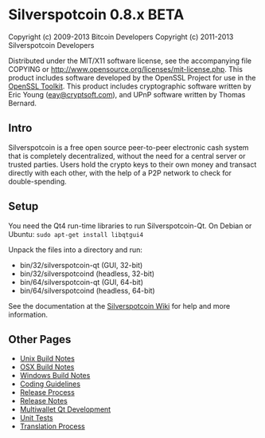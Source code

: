 Silverspotcoin 0.8.x BETA
====================

Copyright (c) 2009-2013 Bitcoin Developers
Copyright (c) 2011-2013 Silverspotcoin Developers

Distributed under the MIT/X11 software license, see the accompanying
file COPYING or http://www.opensource.org/licenses/mit-license.php.
This product includes software developed by the OpenSSL Project for use in the [OpenSSL Toolkit](http://www.openssl.org/). This product includes
cryptographic software written by Eric Young ([eay@cryptsoft.com](mailto:eay@cryptsoft.com)), and UPnP software written by Thomas Bernard.


Intro
---------------------
Silverspotcoin is a free open source peer-to-peer electronic cash system that is
completely decentralized, without the need for a central server or trusted
parties.  Users hold the crypto keys to their own money and transact directly
with each other, with the help of a P2P network to check for double-spending.


Setup
---------------------
You need the Qt4 run-time libraries to run Silverspotcoin-Qt. On Debian or Ubuntu:
	`sudo apt-get install libqtgui4`

Unpack the files into a directory and run:

- bin/32/silverspotcoin-qt (GUI, 32-bit)
- bin/32/silverspotcoind (headless, 32-bit)
- bin/64/silverspotcoin-qt (GUI, 64-bit)
- bin/64/silverspotcoind (headless, 64-bit)

See the documentation at the [Silverspotcoin Wiki](http://silverspotcoin.info)
for help and more information.


Other Pages
---------------------
- [Unix Build Notes](build-unix.md)
- [OSX Build Notes](build-osx.md)
- [Windows Build Notes](build-msw.md)
- [Coding Guidelines](coding.md)
- [Release Process](release-process.md)
- [Release Notes](release-notes.md)
- [Multiwallet Qt Development](multiwallet-qt.md)
- [Unit Tests](unit-tests.md)
- [Translation Process](translation_process.md)
